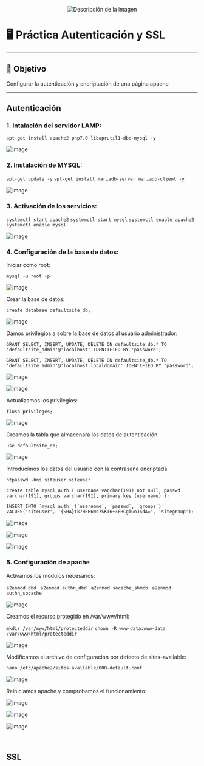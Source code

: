 <p align="center">
  <img src="https://github.com/user-attachments/assets/92b13dd5-01d7-4f83-8bb6-e218dfb11235" alt="Descripción de la imagen"/>
</p>

# 🖥️ Práctica Autenticación y SSL

---

## 🎯 Objetivo
Configurar la autenticación y encriptación de una página apache

---

## Autenticación

### 1. Intalación del servidor LAMP:

```apt-get install apache2 php7.0 libaprutil1-dbd-mysql -y```

![image](https://github.com/user-attachments/assets/20aa1cf6-00a2-4063-a425-462cb8c2624c)


### 2. Instalación de MYSQL:

```apt-get update -y```
```apt-get install mariadb-server mariadb-client -y```

![image](https://github.com/user-attachments/assets/3e486a09-cb01-470b-90d0-cfc01e8066a6)


### 3. Activación de los servicios:

```systemctl start apache2```
```systemctl start mysql```
```systemctl enable apache2```
```systemctl enable mysql```

![image](https://github.com/user-attachments/assets/4fb7d718-66ee-45c5-9e46-bb41d72e7543)

### 4. Configuración de la base de datos:

Iniciar como root:

```mysql -u root -p```

![image](https://github.com/user-attachments/assets/16137335-f010-4bde-bdec-d4eff993e09c)

Crear la base de datos:

```create database defaultsite_db; ```

![image](https://github.com/user-attachments/assets/86a82f60-9411-4da6-afb3-6204f6495ff1)

Damos privilegios a sobre la base de datos al usuario administrador:

```GRANT SELECT, INSERT, UPDATE, DELETE ON defaultsite_db.* TO 'defaultsite_admin'@'localhost' IDENTIFIED BY 'password';```

```GRANT SELECT, INSERT, UPDATE, DELETE ON defaultsite_db.* TO 'defaultsite_admin'@'localhost.localdomain' IDENTIFIED BY 'password';```

![image](https://github.com/user-attachments/assets/63baeda9-4210-4eb8-90bf-806bb3210b45)

![image](https://github.com/user-attachments/assets/203b6e56-dfb9-4449-9b82-b30c65a45ec0)

Actualizamos los privilegios:

```flush privileges;```

![image](https://github.com/user-attachments/assets/1299c732-4b9d-4e61-bdff-7016bcafb54a)

Creamos la tabla que almacenará los datos de autenticación:

```use defaultsite_db;```

![image](https://github.com/user-attachments/assets/345daab3-0151-4720-8f4a-67585b17660a)

Introducimos los datos del usuario con la contraseña encriptada:

```htpasswd -bns siteuser siteuser```

```create table mysql_auth ( username varchar(191) not null, passwd varchar(191), groups varchar(191), primary key (username) );```

```INSERT INTO `mysql_auth` (`username`, `passwd`, `groups`) VALUES('siteuser', '{SHA}tk7HEH6Wo7SKT6+3FHCgiGnJ6dA=', 'sitegroup'); ```

![image](https://github.com/user-attachments/assets/7800439a-50d5-4aad-a57f-9d579db61947)

![image](https://github.com/user-attachments/assets/6267c553-747d-46c3-9542-61042629b733)

![image](https://github.com/user-attachments/assets/4e8d2cdd-b447-4f47-b246-05c395f4d09f)

### 5. Configuración de apache

Activamos los módulos necesarios:

```a2enmod dbd ```
```a2enmod authn_dbd ```
```a2enmod socache_shmcb ```
```a2enmod authn_socache ```

![image](https://github.com/user-attachments/assets/2a18cf9c-23f3-4a54-9041-9269b26d554f)

Creamos el recurso protegido en /var/www/html:

```mkdir /var/www/html/protecteddir```
```chown -R www-data:www-data /var/www/html/protecteddir```

![image](https://github.com/user-attachments/assets/dd9a9208-473e-4f94-b82f-8879528a7d5d)

Modificamos el archivo de configuración por defecto de sites-available:

```nano /etc/apache2/sites-available/000-default.conf```

![image](https://github.com/user-attachments/assets/9155fc11-aff9-4dbe-ab9d-e1254afe510b)

Reiniciamos apache y comprobamos el funcionamiento:

![image](https://github.com/user-attachments/assets/2f5919c0-adaf-4c30-aec7-4cffb5c92fa2)

![image](https://github.com/user-attachments/assets/962095dc-5734-4487-8305-6ff368604d92)

![image](https://github.com/user-attachments/assets/c79e2bb7-a85d-4b52-b037-145ec8be733f)

<br>

## SSL
































